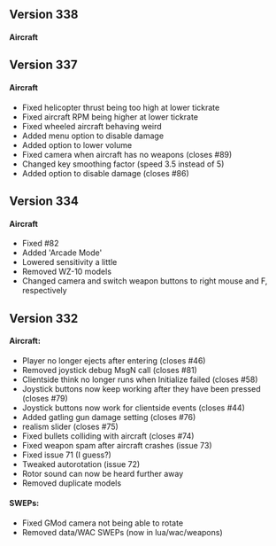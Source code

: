 ## Version 338
#### Aircraft


## Version 337
#### Aircraft
- Fixed helicopter thrust being too high at lower tickrate
- Fixed aircraft RPM being higher at lower tickrate
- Fixed wheeled aircraft behaving weird
- Added menu option to disable damage
- Added option to lower volume
- Fixed camera when aircraft has no weapons (closes #89)
- Changed key smoothing factor (speed 3.5 instead of 5)
- Added option to disable damage (closes #86)

## Version 334
#### Aircraft
- Fixed #82
- Added 'Arcade Mode'
- Lowered sensitivity a little
- Removed WZ-10 models
- Changed camera and switch weapon buttons to right mouse and F, respectively

## Version 332
#### Aircraft:
- Player no longer ejects after entering (closes #46)
- Removed joystick debug MsgN call (closes #81)
- Clientside think no longer runs when Initialize failed (closes #58)
- Joystick buttons now keep working after they have been pressed (closes #79)
- Joystick buttons now work for clientside events (closes #44)
- Added gatling gun damage setting (closes #76)
- realism slider (closes #75)
- Fixed bullets colliding with aircraft (closes #74)
- Fixed weapon spam after aircraft crashes (issue 73)
- Fixed issue 71 (I guess?)
- Tweaked autorotation (issue 72)
- Rotor sound can now be heard further away
- Removed duplicate models
#### SWEPs:
- Fixed GMod camera not being able to rotate
- Removed data/WAC SWEPs (now in lua/wac/weapons)
